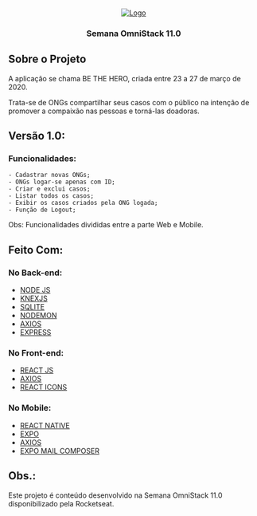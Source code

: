 <!-- PROJECT LOGO -->
<br />
<p align="center">
  <a href="https://rocketseat.com.br" target="blank">
    <img src="https://redeinovadrogarias.s3-sa-east-1.amazonaws.com/Assinaturas/be-the-hero.svg" alt="Logo">
  </a>

  <h3 align="center">Semana OmniStack 11.0</h3>
</p>

## Sobre o Projeto

A aplicação se chama BE THE HERO, criada entre 23 a 27 de março de 2020. 

Trata-se de ONGs compartilhar seus casos com o público na intenção de promover a compaixão nas pessoas e torná-las doadoras.

## Versão 1.0:

### Funcionalidades:

    - Cadastrar novas ONGs;
    - ONGs logar-se apenas com ID;
    - Criar e exclui casos;
    - Listar todos os casos;
    - Exibir os casos criados pela ONG logada;
    - Função de Logout;
  
Obs: Funcionalidades divididas entre a parte Web e Mobile.

## Feito Com:

### No Back-end:

- [NODE JS](https://nodejs.org/en/)
- [KNEXJS](http://knexjs.org)
- [SQLITE](https://www.sqlite.org/index.html)
- [NODEMON](https://nodemon.io/)
- [AXIOS](https://github.com/axios/axios)
- [EXPRESS](https://expressjs.com/pt-br/)

### No Front-end:

- [REACT JS](https://pt-br.reactjs.org/)
- [AXIOS](https://github.com/axios/axios)
- [REACT ICONS](https://react-icons.netlify.com/#/)

### No Mobile:

- [REACT NATIVE](https://reactnative.dev/)
- [EXPO](https://expo.io/)
- [AXIOS](https://github.com/axios/axios)
- [EXPO MAIL COMPOSER](https://github.com/expo/expo/tree/master/packages/expo-mail-composer)

## Obs.:

Este projeto é conteúdo desenvolvido na Semana OmniStack 11.0 disponibilizado pela Rocketseat.
